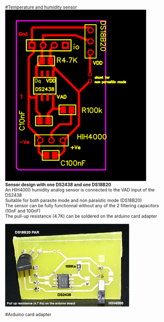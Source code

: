 #Temperature and humidity sensor
<img src = images/g3442.png><br>
<b>Sensor design with one DS2438 and one DS18B20</b><br>
An HIH4000 humidity analog sensor is connected to the VAD input of the DS2438<br>
Suitable for both parasite mode and non paraistic mode (DS18B20)<br>
The sensor can be fully functionnal without any of the 2 filtering capacitors (10nF and 100nF)<br>
The pull-up resistance (4.7K) can be soldered on the arduino card adapter<br><br>
<img src = images/photoDS2438_HIH4000_DS18B20.png><br>

#Arduino card adapter

